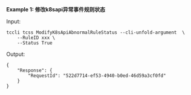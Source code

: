**Example 1: 修改k8sapi异常事件规则状态**



Input: 

```
tccli tcss ModifyK8sApiAbnormalRuleStatus --cli-unfold-argument  \
    --RuleID xxx \
    --Status True
```

Output: 
```
{
    "Response": {
        "RequestId": "522d7714-ef53-4940-b0ed-46d59a3cf0fd"
    }
}
```

